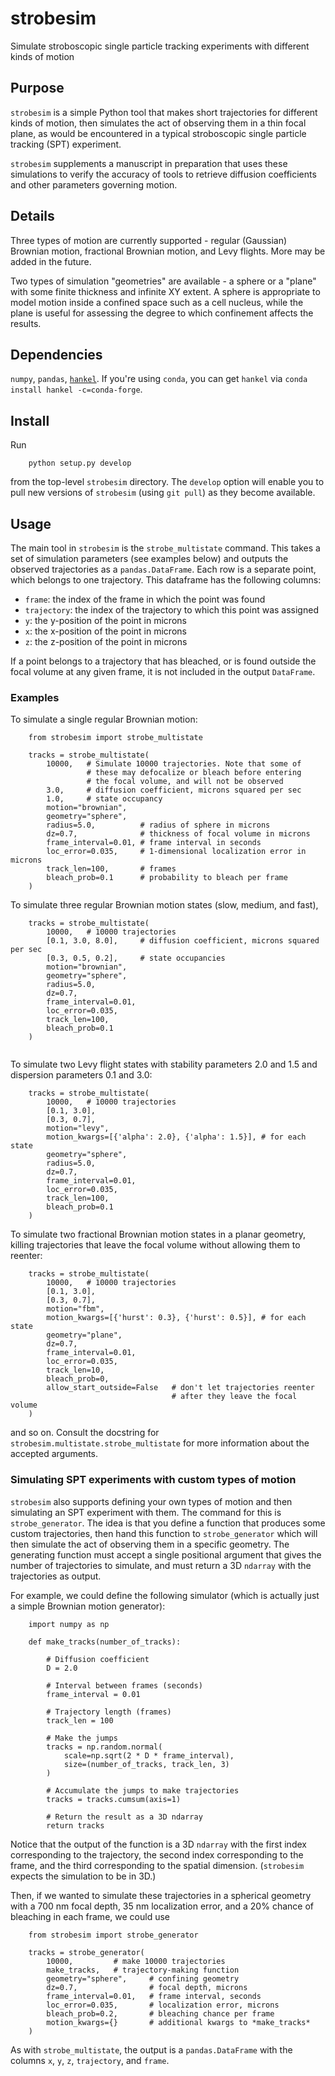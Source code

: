 # strobesim
Simulate stroboscopic single particle tracking experiments with different kinds of motion

## Purpose

`strobesim` is a simple Python tool that makes short trajectories for different kinds
of motion, then simulates the act of observing them in a thin focal plane, as 
would be encountered in a typical stroboscopic single particle tracking (SPT)
experiment. 

`strobesim` supplements a manuscript in preparation that uses these simulations
to verify the accuracy of tools to retrieve diffusion coefficients and other
parameters governing motion.

## Details

Three types of motion are currently supported - regular (Gaussian) Brownian motion,
fractional Brownian motion, and Levy flights. More may be added in the future.

Two types of simulation "geometries" are available - a sphere or a "plane"
with some finite thickness and
infinite XY extent. A sphere is appropriate to model motion inside a confined
space such as a cell nucleus, while the plane is useful for assessing the degree
to which confinement affects the results.

## Dependencies

`numpy`, `pandas`, [`hankel`](https://anaconda.org/conda-forge/hankel). If you're using `conda`, you can get `hankel`
via `conda install hankel -c=conda-forge`.

## Install

Run
```
    python setup.py develop
```

from the top-level `strobesim` directory. The `develop` option will enable
you to pull new versions of `strobesim` (using `git pull`) as they become
available.

## Usage 

The main tool in `strobesim` is the
`strobe_multistate` command. This takes a set of simulation 
parameters (see examples below) and outputs the observed trajectories
as a `pandas.DataFrame`. Each row is a separate point,
which belongs to one trajectory. This dataframe has the following columns:

 - `frame`: the index of the frame in which the point was found
 - `trajectory`: the index of the trajectory to which this point was assigned
 - `y`: the y-position of the point in microns
 - `x`: the x-position of the point in microns
 - `z`: the z-position of the point in microns

If a point belongs to a trajectory that has bleached, or is found 
outside the focal volume at any given frame, it is not included in 
the output `DataFrame`. 

### Examples

To simulate a single regular Brownian motion:
```
    from strobesim import strobe_multistate

    tracks = strobe_multistate(
        10000,   # Simulate 10000 trajectories. Note that some of 
                 # these may defocalize or bleach before entering
                 # the focal volume, and will not be observed
        3.0,     # diffusion coefficient, microns squared per sec
        1.0,     # state occupancy
        motion="brownian",
        geometry="sphere",
        radius=5.0,          # radius of sphere in microns
        dz=0.7,              # thickness of focal volume in microns
        frame_interval=0.01, # frame interval in seconds
        loc_error=0.035,     # 1-dimensional localization error in microns
        track_len=100,       # frames
        bleach_prob=0.1      # probability to bleach per frame
    )

```

To simulate three regular Brownian motion states (slow, medium, and 
fast), 
```
    tracks = strobe_multistate(
        10000,   # 10000 trajectories
        [0.1, 3.0, 8.0],     # diffusion coefficient, microns squared per sec
        [0.3, 0.5, 0.2],     # state occupancies
        motion="brownian",
        geometry="sphere",
        radius=5.0,
        dz=0.7,
        frame_interval=0.01,
        loc_error=0.035,
        track_len=100,
        bleach_prob=0.1
    )
   
```

To simulate two Levy flight states with stability parameters 2.0
and 1.5 and dispersion parameters 0.1 and 3.0:
```
    tracks = strobe_multistate(
        10000,   # 10000 trajectories
        [0.1, 3.0],
        [0.3, 0.7],
        motion="levy",
        motion_kwargs=[{'alpha': 2.0}, {'alpha': 1.5}], # for each state
        geometry="sphere",
        radius=5.0,
        dz=0.7,
        frame_interval=0.01,
        loc_error=0.035,
        track_len=100,
        bleach_prob=0.1
    )

```

To simulate two fractional Brownian motion states in a planar 
geometry, killing trajectories that leave the focal volume without
allowing them to reenter:
```
    tracks = strobe_multistate(
        10000,   # 10000 trajectories
        [0.1, 3.0],
        [0.3, 0.7],
        motion="fbm",
        motion_kwargs=[{'hurst': 0.3}, {'hurst': 0.5}], # for each state
        geometry="plane",
        dz=0.7,
        frame_interval=0.01,
        loc_error=0.035,
        track_len=10,
        bleach_prob=0,
        allow_start_outside=False   # don't let trajectories reenter
                                    # after they leave the focal volume
    )

```

and so on. Consult the docstring for `strobesim.multistate.strobe_multistate`
for more information about the accepted arguments.

### Simulating SPT experiments with custom types of motion

`strobesim` also supports defining your own types of motion and 
then simulating an SPT experiment with them. The command for this
is `strobe_generator`. The idea is that you define a function that 
produces some custom trajectories, then hand this function
to `strobe_generator` which will then simulate the act of observing
them in a specific geometry. The generating function must accept
a single positional argument that gives the number of trajectories
to simulate, and must return a 3D `ndarray` with the trajectories as
output. 

For example, we could define the following simulator (which is actually
just a simple Brownian motion generator):
```
    import numpy as np

    def make_tracks(number_of_tracks):

        # Diffusion coefficient
        D = 2.0

        # Interval between frames (seconds)
        frame_interval = 0.01

        # Trajectory length (frames)
        track_len = 100

        # Make the jumps
        tracks = np.random.normal(
            scale=np.sqrt(2 * D * frame_interval),
            size=(number_of_tracks, track_len, 3)
        )

        # Accumulate the jumps to make trajectories
        tracks = tracks.cumsum(axis=1)

        # Return the result as a 3D ndarray
        return tracks

```

Notice that the output of the function is a 3D `ndarray` with 
the first index corresponding to the trajectory, the second 
index corresponding to the frame, and the third 
corresponding to the spatial dimension. (`strobesim` expects
the simulation to be in 3D.)

Then, if we wanted to simulate these trajectories in a spherical
geometry with a 700 nm focal depth, 35 nm localization error, and 
a 20\% chance of bleaching in each frame, we could use

```
    from strobesim import strobe_generator

    tracks = strobe_generator(
        10000,         # make 10000 trajectories
        make_tracks,   # trajectory-making function
        geometry="sphere",     # confining geometry
        dz=0.7,                # focal depth, microns
        frame_interval=0.01,   # frame interval, seconds
        loc_error=0.035,       # localization error, microns
        bleach_prob=0.2,       # bleaching chance per frame
        motion_kwargs={}       # additional kwargs to *make_tracks*
    )

```

As with `strobe_multistate`, the output is a `pandas.DataFrame` with the 
columns `x`, `y`, `z`, `trajectory`, and `frame`.
